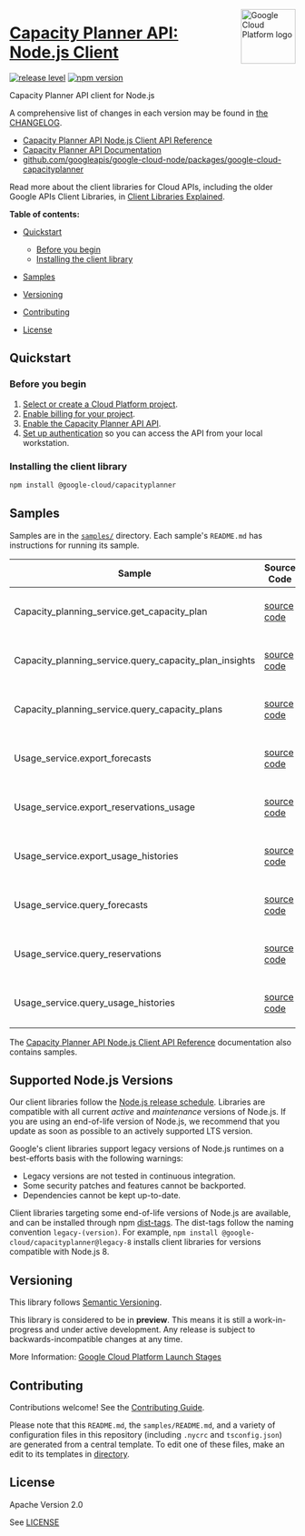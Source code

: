 [//]: # "This README.md file is auto-generated, all changes to this file will be lost."
[//]: # "To regenerate it, use `python -m synthtool`."
<img src="https://avatars2.githubusercontent.com/u/2810941?v=3&s=96" alt="Google Cloud Platform logo" title="Google Cloud Platform" align="right" height="96" width="96"/>

# [Capacity Planner API: Node.js Client](https://github.com/googleapis/google-cloud-node/tree/main/packages/google-cloud-capacityplanner)

[![release level](https://img.shields.io/badge/release%20level-preview-yellow.svg?style=flat)](https://cloud.google.com/terms/launch-stages)
[![npm version](https://img.shields.io/npm/v/@google-cloud/capacityplanner.svg)](https://www.npmjs.org/package/@google-cloud/capacityplanner)




Capacity Planner API client for Node.js


A comprehensive list of changes in each version may be found in
[the CHANGELOG](https://github.com/googleapis/google-cloud-node/tree/main/packages/google-cloud-capacityplanner/CHANGELOG.md).

* [Capacity Planner API Node.js Client API Reference][client-docs]
* [Capacity Planner API Documentation][product-docs]
* [github.com/googleapis/google-cloud-node/packages/google-cloud-capacityplanner](https://github.com/googleapis/google-cloud-node/tree/main/packages/google-cloud-capacityplanner)

Read more about the client libraries for Cloud APIs, including the older
Google APIs Client Libraries, in [Client Libraries Explained][explained].

[explained]: https://cloud.google.com/apis/docs/client-libraries-explained

**Table of contents:**


* [Quickstart](#quickstart)
  * [Before you begin](#before-you-begin)
  * [Installing the client library](#installing-the-client-library)

* [Samples](#samples)
* [Versioning](#versioning)
* [Contributing](#contributing)
* [License](#license)

## Quickstart

### Before you begin

1.  [Select or create a Cloud Platform project][projects].
1.  [Enable billing for your project][billing].
1.  [Enable the Capacity Planner API API][enable_api].
1.  [Set up authentication][auth] so you can access the
    API from your local workstation.

### Installing the client library

```bash
npm install @google-cloud/capacityplanner
```




## Samples

Samples are in the [`samples/`](https://github.com/googleapis/google-cloud-node/tree/main/packages/google-cloud-capacityplanner/samples) directory. Each sample's `README.md` has instructions for running its sample.

| Sample                      | Source Code                       | Try it |
| --------------------------- | --------------------------------- | ------ |
| Capacity_planning_service.get_capacity_plan | [source code](https://github.com/googleapis/google-cloud-node/blob/main/packages/google-cloud-capacityplanner/samples/generated/v1beta/capacity_planning_service.get_capacity_plan.js) | [![Open in Cloud Shell][shell_img]](https://console.cloud.google.com/cloudshell/open?git_repo=https://github.com/googleapis/google-cloud-node&page=editor&open_in_editor=packages/google-cloud-capacityplanner/samples/generated/v1beta/capacity_planning_service.get_capacity_plan.js,packages/google-cloud-capacityplanner/samples/README.md) |
| Capacity_planning_service.query_capacity_plan_insights | [source code](https://github.com/googleapis/google-cloud-node/blob/main/packages/google-cloud-capacityplanner/samples/generated/v1beta/capacity_planning_service.query_capacity_plan_insights.js) | [![Open in Cloud Shell][shell_img]](https://console.cloud.google.com/cloudshell/open?git_repo=https://github.com/googleapis/google-cloud-node&page=editor&open_in_editor=packages/google-cloud-capacityplanner/samples/generated/v1beta/capacity_planning_service.query_capacity_plan_insights.js,packages/google-cloud-capacityplanner/samples/README.md) |
| Capacity_planning_service.query_capacity_plans | [source code](https://github.com/googleapis/google-cloud-node/blob/main/packages/google-cloud-capacityplanner/samples/generated/v1beta/capacity_planning_service.query_capacity_plans.js) | [![Open in Cloud Shell][shell_img]](https://console.cloud.google.com/cloudshell/open?git_repo=https://github.com/googleapis/google-cloud-node&page=editor&open_in_editor=packages/google-cloud-capacityplanner/samples/generated/v1beta/capacity_planning_service.query_capacity_plans.js,packages/google-cloud-capacityplanner/samples/README.md) |
| Usage_service.export_forecasts | [source code](https://github.com/googleapis/google-cloud-node/blob/main/packages/google-cloud-capacityplanner/samples/generated/v1beta/usage_service.export_forecasts.js) | [![Open in Cloud Shell][shell_img]](https://console.cloud.google.com/cloudshell/open?git_repo=https://github.com/googleapis/google-cloud-node&page=editor&open_in_editor=packages/google-cloud-capacityplanner/samples/generated/v1beta/usage_service.export_forecasts.js,packages/google-cloud-capacityplanner/samples/README.md) |
| Usage_service.export_reservations_usage | [source code](https://github.com/googleapis/google-cloud-node/blob/main/packages/google-cloud-capacityplanner/samples/generated/v1beta/usage_service.export_reservations_usage.js) | [![Open in Cloud Shell][shell_img]](https://console.cloud.google.com/cloudshell/open?git_repo=https://github.com/googleapis/google-cloud-node&page=editor&open_in_editor=packages/google-cloud-capacityplanner/samples/generated/v1beta/usage_service.export_reservations_usage.js,packages/google-cloud-capacityplanner/samples/README.md) |
| Usage_service.export_usage_histories | [source code](https://github.com/googleapis/google-cloud-node/blob/main/packages/google-cloud-capacityplanner/samples/generated/v1beta/usage_service.export_usage_histories.js) | [![Open in Cloud Shell][shell_img]](https://console.cloud.google.com/cloudshell/open?git_repo=https://github.com/googleapis/google-cloud-node&page=editor&open_in_editor=packages/google-cloud-capacityplanner/samples/generated/v1beta/usage_service.export_usage_histories.js,packages/google-cloud-capacityplanner/samples/README.md) |
| Usage_service.query_forecasts | [source code](https://github.com/googleapis/google-cloud-node/blob/main/packages/google-cloud-capacityplanner/samples/generated/v1beta/usage_service.query_forecasts.js) | [![Open in Cloud Shell][shell_img]](https://console.cloud.google.com/cloudshell/open?git_repo=https://github.com/googleapis/google-cloud-node&page=editor&open_in_editor=packages/google-cloud-capacityplanner/samples/generated/v1beta/usage_service.query_forecasts.js,packages/google-cloud-capacityplanner/samples/README.md) |
| Usage_service.query_reservations | [source code](https://github.com/googleapis/google-cloud-node/blob/main/packages/google-cloud-capacityplanner/samples/generated/v1beta/usage_service.query_reservations.js) | [![Open in Cloud Shell][shell_img]](https://console.cloud.google.com/cloudshell/open?git_repo=https://github.com/googleapis/google-cloud-node&page=editor&open_in_editor=packages/google-cloud-capacityplanner/samples/generated/v1beta/usage_service.query_reservations.js,packages/google-cloud-capacityplanner/samples/README.md) |
| Usage_service.query_usage_histories | [source code](https://github.com/googleapis/google-cloud-node/blob/main/packages/google-cloud-capacityplanner/samples/generated/v1beta/usage_service.query_usage_histories.js) | [![Open in Cloud Shell][shell_img]](https://console.cloud.google.com/cloudshell/open?git_repo=https://github.com/googleapis/google-cloud-node&page=editor&open_in_editor=packages/google-cloud-capacityplanner/samples/generated/v1beta/usage_service.query_usage_histories.js,packages/google-cloud-capacityplanner/samples/README.md) |



The [Capacity Planner API Node.js Client API Reference][client-docs] documentation
also contains samples.

## Supported Node.js Versions

Our client libraries follow the [Node.js release schedule](https://github.com/nodejs/release#release-schedule).
Libraries are compatible with all current _active_ and _maintenance_ versions of
Node.js.
If you are using an end-of-life version of Node.js, we recommend that you update
as soon as possible to an actively supported LTS version.

Google's client libraries support legacy versions of Node.js runtimes on a
best-efforts basis with the following warnings:

* Legacy versions are not tested in continuous integration.
* Some security patches and features cannot be backported.
* Dependencies cannot be kept up-to-date.

Client libraries targeting some end-of-life versions of Node.js are available, and
can be installed through npm [dist-tags](https://docs.npmjs.com/cli/dist-tag).
The dist-tags follow the naming convention `legacy-(version)`.
For example, `npm install @google-cloud/capacityplanner@legacy-8` installs client libraries
for versions compatible with Node.js 8.

## Versioning

This library follows [Semantic Versioning](http://semver.org/).







This library is considered to be in **preview**. This means it is still a
work-in-progress and under active development. Any release is subject to
backwards-incompatible changes at any time.


More Information: [Google Cloud Platform Launch Stages][launch_stages]

[launch_stages]: https://cloud.google.com/terms/launch-stages

## Contributing

Contributions welcome! See the [Contributing Guide](https://github.com/googleapis/google-cloud-node/blob/main/CONTRIBUTING.md).

Please note that this `README.md`, the `samples/README.md`,
and a variety of configuration files in this repository (including `.nycrc` and `tsconfig.json`)
are generated from a central template. To edit one of these files, make an edit
to its templates in
[directory](https://github.com/googleapis/synthtool).

## License

Apache Version 2.0

See [LICENSE](https://github.com/googleapis/google-cloud-node/blob/main/LICENSE)

[client-docs]: https://cloud.google.com/nodejs/docs/reference/capacityplanner/latest
[product-docs]: https://cloud.google.com/capacity-planner/docs
[shell_img]: https://gstatic.com/cloudssh/images/open-btn.png
[projects]: https://console.cloud.google.com/project
[billing]: https://support.google.com/cloud/answer/6293499#enable-billing
[enable_api]: https://console.cloud.google.com/flows/enableapi?apiid=capacityplanner.googleapis.com
[auth]: https://cloud.google.com/docs/authentication/external/set-up-adc-local


[//]: # "partials.introduction"